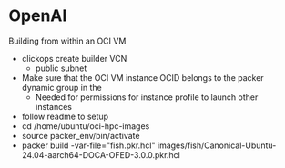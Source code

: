# OpenAI

Building from within an OCI VM 
- clickops create builder VCN
  - public subnet
- Make sure that the OCI VM instance OCID belongs to the packer dynamic group in the 
  - Needed for permissions for instance profile to launch other instances
- follow readme to setup
- cd /home/ubuntu/oci-hpc-images
- source packer_env/bin/activate 
- packer build -var-file="fish.pkr.hcl" images/fish/Canonical-Ubuntu-24.04-aarch64-DOCA-OFED-3.0.0.pkr.hcl 